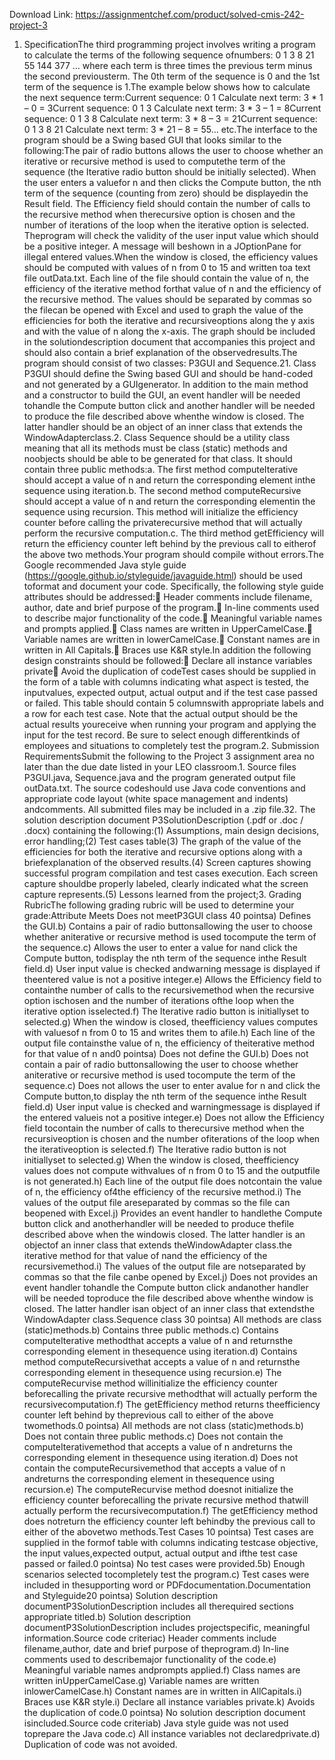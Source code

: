 Download Link: https://assignmentchef.com/product/solved-cmis-242-project-3
<br>
1. SpecificationThe third programming project involves writing a program to calculate the terms of the following sequence ofnumbers: 0 1 3 8 21 55 144 377 … where each term is three times the previous term minus the second previousterm. The 0th term of the sequence is 0 and the 1st term of the sequence is 1.The example below shows how to calculate the next sequence term:Current sequence: 0 1 Calculate next term: 3 * 1 – 0 = 3Current sequence: 0 1 3 Calculate next term: 3 * 3 – 1 = 8Current sequence: 0 1 3 8 Calculate next term: 3 * 8 – 3 = 21Current sequence: 0 1 3 8 21 Calculate next term: 3 * 21 – 8 = 55… etc.The interface to the program should be a Swing based GUI that looks similar to the following:The pair of radio buttons allows the user to choose whether an iterative or recursive method is used to computethe term of the sequence (the Iterative radio button should be initially selected). When the user enters a valuefor n and then clicks the Compute button, the nth term of the sequence (counting from zero) should be displayedin the Result field. The Efficiency field should contain the number of calls to the recursive method when therecursive option is chosen and the number of iterations of the loop when the iterative option is selected. Theprogram will check the validity of the user input value which should be a positive integer. A message will beshown in a JOptionPane for illegal entered values.When the window is closed, the efficiency values should be computed with values of n from 0 to 15 and written toa text file outData.txt. Each line of the file should contain the value of n, the efficiency of the iterative method forthat value of n and the efficiency of the recursive method. The values should be separated by commas so the filecan be opened with Excel and used to graph the value of the efficiencies for both the iterative and recursiveoptions along the y axis and with the value of n along the x-axis. The graph should be included in the solutiondescription document that accompanies this project and should also contain a brief explanation of the observedresults.The program should consist of two classes: P3GUI and Sequence.21. Class P3GUI should define the Swing based GUI and should be hand-coded and not generated by a GUIgenerator. In addition to the main method and a constructor to build the GUI, an event handler will be needed tohandle the Compute button click and another handler will be needed to produce the file described above whenthe window is closed. The latter handler should be an object of an inner class that extends the WindowAdapterclass.2. Class Sequence should be a utility class meaning that all its methods must be class (static) methods and noobjects should be able to be generated for that class. It should contain three public methods:a. The first method computeIterative should accept a value of n and return the corresponding element inthe sequence using iteration.b. The second method computeRecursive should accept a value of n and return the corresponding elementin the sequence using recursion. This method will initialize the efficiency counter before calling the privaterecursive method that will actually perform the recursive computation.c. The third method getEfficiency will return the efficiency counter left behind by the previous call to eitherof the above two methods.Your program should compile without errors.The Google recommended Java style guide (https://google.github.io/styleguide/javaguide.html) should be used toformat and document your code. Specifically, the following style guide attributes should be addressed: Header comments include filename, author, date and brief purpose of the program. In-line comments used to describe major functionality of the code. Meaningful variable names and prompts applied. Class names are written in UpperCamelCase. Variable names are written in lowerCamelCase. Constant names are in written in All Capitals. Braces use K&amp;R style.In addition the following design constraints should be followed: Declare all instance variables private Avoid the duplication of codeTest cases should be supplied in the form of a table with columns indicating what aspect is tested, the inputvalues, expected output, actual output and if the test case passed or failed. This table should contain 5 columnswith appropriate labels and a row for each test case. Note that the actual output should be the actual results youreceive when running your program and applying the input for the test record. Be sure to select enough differentkinds of employees and situations to completely test the program.2. Submission RequirementsSubmit the following to the Project 3 assignment area no later than the due date listed in your LEO classroom.1. Source files P3GUI.java, Sequence.java and the program generated output file outData.txt. The source codeshould use Java code conventions and appropriate code layout (white space management and indents) andcomments. All submitted files may be included in a .zip file.32. The solution description document P3SolutionDescription (.pdf or .doc / .docx) containing the following:(1) Assumptions, main design decisions, error handling;(2) Test cases table(3) The graph of the value of the efficiencies for both the iterative and recursive options along with a briefexplanation of the observed results.(4) Screen captures showing successful program compilation and test cases execution. Each screen capture shouldbe properly labeled, clearly indicated what the screen capture represents.(5) Lessons learned from the project;3. Grading RubricThe following grading rubric will be used to determine your grade:Attribute Meets Does not meetP3GUI class 40 pointsa) Defines the GUI.b) Contains a pair of radio buttonsallowing the user to choose whether aniterative or recursive method is used tocompute the term of the sequence.c) Allows the user to enter a value for nand click the Compute button, todisplay the nth term of the sequence inthe Result field.d) User input value is checked andwarning message is displayed if theentered value is not a positive integer.e) Allows the Efficiency field to containthe number of calls to the recursivemethod when the recursive option ischosen and the number of iterations ofthe loop when the iterative option isselected.f) The Iterative radio button is initiallyset to selected.g) When the window is closed, theefficiency values computes with valuesof n from 0 to 15 and writes them to afile.h) Each line of the output file containsthe value of n, the efficiency of theiterative method for that value of n and0 pointsa) Does not define the GUI.b) Does not contain a pair of radio buttonsallowing the user to choose whether aniterative or recursive method is used tocompute the term of the sequence.c) Does not allows the user to enter avalue for n and click the Compute button,to display the nth term of the sequence inthe Result field.d) User input value is checked and warningmessage is displayed if the entered valueis not a positive integer.e) Does not allow the Efficiency field tocontain the number of calls to therecursive method when the recursiveoption is chosen and the number ofiterations of the loop when the iterativeoption is selected.f) The Iterative radio button is not initiallyset to selected.g) When the window is closed, theefficiency values does not compute withvalues of n from 0 to 15 and the outputfile is not generated.h) Each line of the output file does notcontain the value of n, the efficiency of4the efficiency of the recursive method.i) The values of the output file areseparated by commas so the file can beopened with Excel.j) Provides an event handler to handlethe Compute button click and anotherhandler will be needed to produce thefile described above when the windowis closed. The latter handler is an objectof an inner class that extends theWindowAdapter class.the iterative method for that value of nand the efficiency of the recursivemethod.i) The values of the output file are notseparated by commas so that the file canbe opened by Excel.j) Does not provides an event handler tohandle the Compute button click andanother handler will be needed toproduce the file described above whenthe window is closed. The latter handler isan object of an inner class that extendsthe WindowAdapter class.Sequence class 30 pointsa) All methods are class (static)methods.b) Contains three public methods.c) Contains computeIterative methodthat accepts a value of n and returnsthe corresponding element in thesequence using iteration.d) Contains method computeRecursivethat accepts a value of n and returnsthe corresponding element in thesequence using recursion.e) The computeRecurvise method willinitialize the efficiency counter beforecalling the private recursive methodthat will actually perform the recursivecomputation.f) The getEfficiency method returns theefficiency counter left behind by theprevious call to either of the above twomethods.0 pointsa) All methods are not class (static)methods.b) Does not contain three public methods.c) Does not contain the computeIterativemethod that accepts a value of n andreturns the corresponding element in thesequence using iteration.d) Does not contain the computeRecursivemethod that accepts a value of n andreturns the corresponding element in thesequence using recursion.e) The computeRecurvise method doesnot initialize the efficiency counter beforecalling the private recursive method thatwill actually perform the recursivecomputation.f) The getEfficiency method does notreturn the efficiency counter left behindby the previous call to either of the abovetwo methods.Test Cases 10 pointsa) Test cases are supplied in the formof table with columns indicating testcase objective, the input values,expected output, actual output and ifthe test case passed or failed.0 pointsa) No test cases were provided.5b) Enough scenarios selected tocompletely test the program.c) Test cases were included in thesupporting word or PDFdocumentation.Documentation and Styleguide20 pointsa) Solution description documentP3SolutionDescription includes all therequired sections appropriate titled.b) Solution description documentP3SolutionDescription includes projectspecific, meaningful information.Source code criteriac) Header comments include filename,author, date and brief purpose of theprogram.d) In-line comments used to describemajor functionality of the code.e) Meaningful variable names andprompts applied.f) Class names are written inUpperCamelCase.g) Variable names are written inlowerCamelCase.h) Constant names are in written in AllCapitals.i) Braces use K&amp;R style.i) Declare all instance variables private.k) Avoids the duplication of code.0 pointsa) No solution description document isincluded.Source code criteriab) Java style guide was not used toprepare the Java code.c) All instance variables not declaredprivate.d) Duplication of code was not avoided.